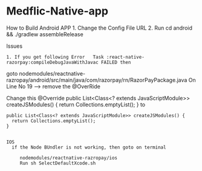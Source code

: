 # Medflic-Native-app

How to Build Android APP
    1. Change the Config File URL
    2. Run cd android && ./gradlew assembleRelease
    

 Issues 

    1. If you get following Error   Task :react-native-razorpay:compileDebugJavaWithJavac FAILED then 

goto 
    nodemodules/reactnative-razropay/android/src/main/java/com/razorpay/rn/RazorPayPackage.java
    On Line No 19 --> remove the @OverRide 

Change this 
    @Override
    public List<Class<? extends JavaScriptModule>> createJSModules() {
      return Collections.emptyList();
    }
   to  
    
    public List<Class<? extends JavaScriptModule>> createJSModules() {
      return Collections.emptyList();
    }


    IOS 
      if the Node BUndler is not working, then goto on terminal
        
         nodemodules/reactnative-razropay/ios
         Run sh SelectDefaultXcode.sh
       